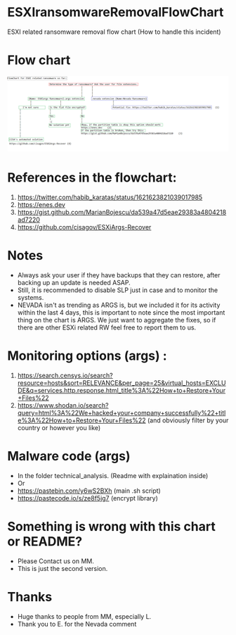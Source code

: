 # ESXIransomwareRemovalFlowChart
ESXI related ransomware removal flow chart (How to handle this incident)

# Flow chart
![alt text](ESXiFlowChart2.png)

# References in the flowchart:
1) https://twitter.com/habib_karatas/status/1621623821039017985
2) https://enes.dev 
3) https://gist.github.com/MarianBojescu/da539a47d5eae29383a4804218ad7220
4) https://github.com/cisagov/ESXiArgs-Recover

# Notes
- Always ask your user if they have backups that they can restore, after backing up an update is needed ASAP. 
- Still, it is recommended to disable SLP just in case and to monitor the systems. 
- NEVADA isn't as trending as ARGS is, but we included it for its activity within the last 4 days, this is important to note since the most important thing on the chart is ARGS. We just want to aggregate the fixes, so if there are other ESXi related RW feel free to report them to us. 

# Monitoring options (args) : 
1) https://search.censys.io/search?resource=hosts&sort=RELEVANCE&per_page=25&virtual_hosts=EXCLUDE&q=services.http.response.html_title%3A%22How+to+Restore+Your+Files%22
2) https://www.shodan.io/search?query=html%3A%22We+hacked+your+company+successfully%22+title%3A%22How+to+Restore+Your+Files%22
(and obviously filter by your country or however you like)

# Malware code (args)
- In the folder technical_analysis. (Readme with explaination inside)
- Or
- https://pastebin.com/y6wS2BXh (main .sh script)
- https://pastecode.io/s/ze8f5jg7 (encrypt library)

# Something is wrong with this chart or README?
- Please Contact us on MM. 
- This is just the second version. 

# Thanks
- Huge thanks to people from MM, especially L. 
- Thank you to E. for the Nevada comment 




